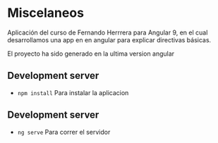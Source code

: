 # Miscelaneos

Aplicación del curso de Fernando Herrrera para Angular 9, en el cual desarrollamos una app en en angular para explicar directivas básicas.


El proyecto ha sido generado en la ultima version angular

## Development server

 * `npm install` Para instalar la aplicacion

## Development server

 * `ng serve` Para correr el servidor
